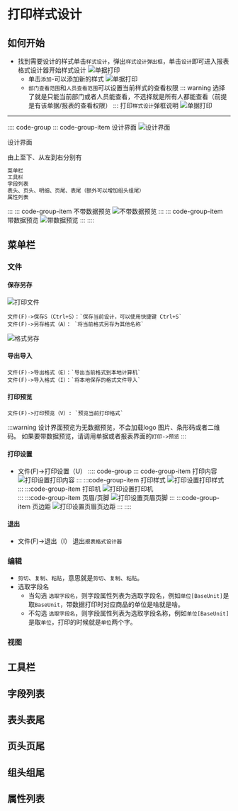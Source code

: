 # 打印样式设计<Badge text="尽消存"> </Badge>
## 如何开始
- 找到需要设计的样式单击`样式设计`，弹出`样式设计弹出框`，单击`设计`即可进入报表格式设计器开始样式设计
  ![单据打印](/images/jxc/21.png)    
  - 单击`添加`-可以添加新的样式
  ![单据打印](/images/jxc/22.png)   
  - `部门查看范围`和`人员查看范围`可以设置当前样式的查看权限
  ::: warning 选择了就是只能当前部门或者人员能查看，不选择就是所有人都能查看（前提是有该单据/报表的查看权限）
  :::
  打印`样式设计`弹框说明
  ![单据打印](/images/jxc/23.png)   
---
:::: code-group
::: code-group-item 设计界面
![设计界面](/images/jxc/24.png)

设计界面

由上至下、从左到右分别有
``` ts
菜单栏
工具栏
字段列表
表头、页头、明细、页尾、表尾（额外可以增加组头组尾）
属性列表
```
:::
::: code-group-item 不带数据预览
  ![不带数据预览](/images/jxc/25.png)
:::
::: code-group-item 带数据预览
  ![带数据预览](/images/jxc/26.png)
:::
::::

## 菜单栏
### 文件
#### 保存另存
![打印文件](/images/jxc/27.png)

``` ts:no-line-numbers
文件(F)->保存S（Ctrl+S）：`保存当前设计，可以使用快捷键 Ctrl+S`
文件(F)->另存格式（A）： `将当前格式另存为其他名称`
```
  ![格式另存](/images/jxc/28.png)

#### 导出导入
``` ts:no-line-numbers
文件(F)->导出格式（E）：`导出当前格式到本地计算机`
文件(F)->导入格式（I）：`将本地保存的格式文件导入`
```
#### 打印预览
``` ts:no-line-numbers
文件(F)->打印预览（V）: `预览当前打印格式`
```
  :::warning 设计界面预览为无数据预览，不会加载logo 图片、条形码或者二维码。
  如果要带数据预览，请调用单据或者报表界面的`打印->预览`
  :::
#### 打印设置
  - 文件(F)->打印设置（U）
  :::: code-group
  ::: code-group-item 打印内容
  ![打印设置打印内容](/images/jxc/29.png)
  :::
  :::code-group-item 打印样式
  ![打印设置打印样式](/images/jxc/30.png)
  ::: 
  :::code-group-item 打印机
  ![打印设置打印机](/images/jxc/31.png)  
  :::
  :::code-group-item 页眉/页脚
  ![打印设置页眉页脚](/images/jxc/32.png) 
  :::
  :::code-group-item 页边距
  ![打印设置页眉页边距](/images/jxc/33.png) 
  :::
  ::::
#### 退出
  - 文件(F)->退出（I）
  退出`报表格式设计器`
### 编辑
- `剪切`、`复制`、`粘贴`，意思就是`剪切`、`复制`、`粘贴`。
- 选取字段名
  - <Badge> 当勾选 </Badge> `选取字段名`，则字段属性列表为选取字段名，例如`单位[BaseUnit]`是取`BaseUnit`，带数据打印时对应商品的单位是啥就是啥。
  - <Badge> 不勾选 </Badge> `选取字段名`，则字段属性列表为选取字段名称，例如`单位[BaseUnit]`是取`单位`，打印的时候就是`单位`两个字。
### 视图
## 工具栏
## 字段列表
## 表头表尾
## 页头页尾
## 组头组尾
## 属性列表